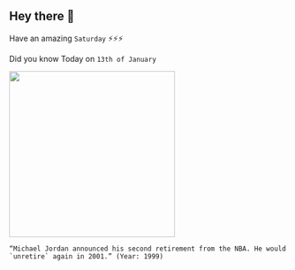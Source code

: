 ## Hey there 👋
Have an amazing `Saturday` ⚡⚡⚡

Did you know Today on `13th of January`
 
 [<img src="https://i.ytimg.com/vi/9MZqPZpWBYI/hqdefault.jpg" width="300" />](http://nba.com/history/top-moments/2001-jordan-return-wizards) 
 ```
“Michael Jordan announced his second retirement from the NBA. He would `unretire` again in 2001.” (Year: 1999)
```
